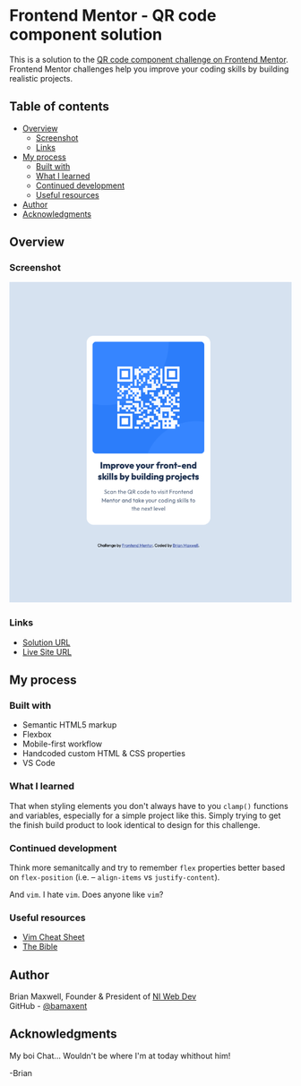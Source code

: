 # Frontend Mentor - QR code component solution

This is a solution to the [QR code component challenge on Frontend Mentor](https://www.frontendmentor.io/challenges/qr-code-component-iux_sIO_H). Frontend Mentor challenges help you improve your coding skills by building realistic projects.

## Table of contents

- [Overview](#overview)
  - [Screenshot](#screenshot)
  - [Links](#links)
- [My process](#my-process)
  - [Built with](#built-with)
  - [What I learned](#what-i-learned)
  - [Continued development](#continued-development)
  - [Useful resources](#useful-resources)
- [Author](#author)
- [Acknowledgments](#acknowledgments)

## Overview

### Screenshot

![](../qr-code-component-main/images/finished-build-by-bam.png)

### Links

- <a target="_blank" rel="noopener" href="../qr-code-component-main/images/desktop-design.jpg">Solution URL</a>
- <a target="-blank" rel="noopener" href="https://bamaxent.github.io/portfolio/qr-code-component-main/">Live Site URL</a>

## My process

### Built with

- Semantic HTML5 markup
- Flexbox
- Mobile-first workflow
- Handcoded custom HTML & CSS properties
- VS Code

### What I learned

That when styling elements you don't always have to you `clamp()` functions and variables, especially for a simple project like this. Simply trying to get the finish build product to look identical to design for this challenge.

### Continued development

Think more semanitcally and try to remember `flex` properties better based on `flex-position` (i.e. – `align-items` vs `justify-content`).

And `vim`. I hate `vim`. Does anyone like `vim`?

### Useful resources

- <a target="_blank" rel="noopener" href="https://vim.rtorr.com/">Vim Cheat Sheet</a>
- <a target="_blank" rel="noopener" href="https://developer.mozilla.org/en-US/">The Bible</a>

## Author

Brian Maxwell, Founder &amp; President of <a target="_blank" rel="noopener" href="https://niwebdev.com">NI Web Dev</a><br />
GitHub - <a target="_blank" rel="noopener" href="https://github.com/bamaxent">@bamaxent</a>

## Acknowledgments

My boi Chat... Wouldn't be where I'm at today whithout him!

-Brian

<!-- <NI> -->
